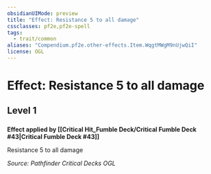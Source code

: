 ```yaml
---
obsidianUIMode: preview
title: "Effect: Resistance 5 to all damage"
cssclasses: pf2e,pf2e-spell
tags:
  - trait/common
aliases: "Compendium.pf2e.other-effects.Item.WqgtMWgM9nUjwQiI"
license: OGL
---
```

# Effect: Resistance 5 to all damage
## Level 1
### 






**Effect applied by [[Critical Hit_Fumble Deck/Critical Fumble Deck #43|Critical Fumble Deck #43]]**

Resistance 5 to all damage

*Source: Pathfinder Critical Decks*
*OGL*